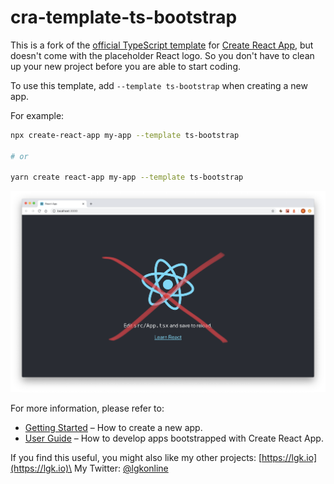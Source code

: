 # cra-template-ts-bootstrap

This is a fork of the [official TypeScript template](https://github.com/facebook/create-react-app/tree/master/packages/cra-template-typescript) for [Create React App](https://github.com/facebook/create-react-app), but doesn't come with the placeholder React logo. So you don't have to clean up your new project  before you are able to start coding.

To use this template, add `--template ts-bootstrap` when creating a new app.

For example:

```sh
npx create-react-app my-app --template ts-bootstrap

# or

yarn create react-app my-app --template ts-bootstrap
```

![The template doesn't come with the React placeholder stuff](./cra-empty.png)

For more information, please refer to:

- [Getting Started](https://create-react-app.dev/docs/getting-started) – How to create a new app.
- [User Guide](https://create-react-app.dev) – How to develop apps bootstrapped with Create React App.

If you find this useful, you might also like my other projects: [https://lgk.io](https://lgk.io)\
My Twitter: [@lgkonline](https://twitter.com/lgkonline)